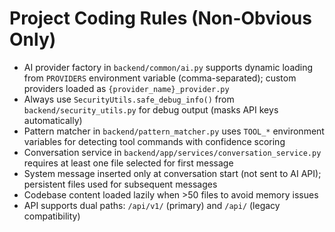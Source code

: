 # Project Coding Rules (Non-Obvious Only)

- AI provider factory in `backend/common/ai.py` supports dynamic loading from `PROVIDERS` environment variable (comma-separated); custom providers loaded as `{provider_name}_provider.py`
- Always use `SecurityUtils.safe_debug_info()` from `backend/security_utils.py` for debug output (masks API keys automatically)
- Pattern matcher in `backend/pattern_matcher.py` uses `TOOL_*` environment variables for detecting tool commands with confidence scoring
- Conversation service in `backend/app/services/conversation_service.py` requires at least one file selected for first message
- System message inserted only at conversation start (not sent to AI API); persistent files used for subsequent messages
- Codebase content loaded lazily when >50 files to avoid memory issues
- API supports dual paths: `/api/v1/` (primary) and `/api/` (legacy compatibility)